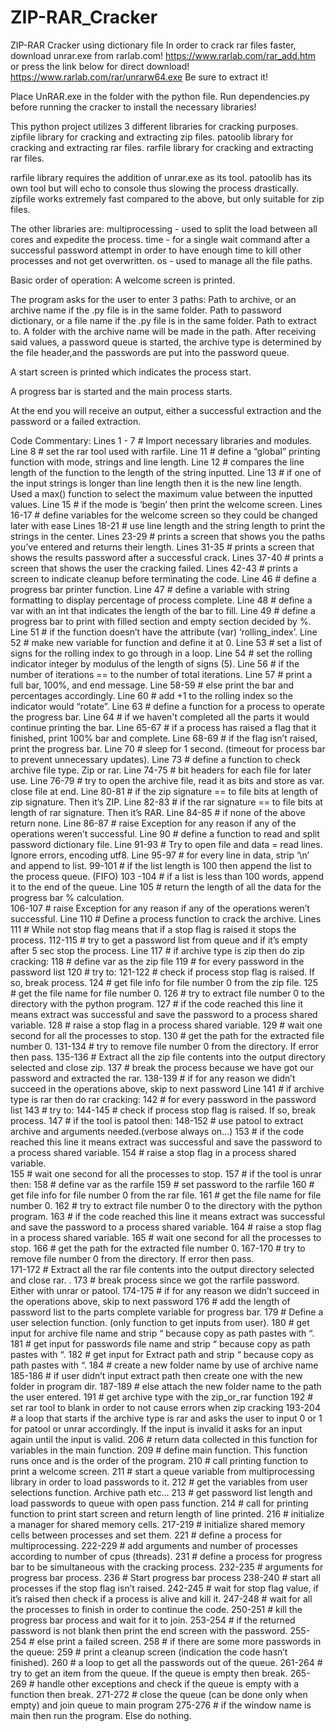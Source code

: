 # ZIP-RAR_Cracker
ZIP-RAR Cracker using dictionary file
In order to crack rar files faster, download unrar.exe from rarlab.com!
https://www.rarlab.com/rar_add.htm
or press the link below for direct download!
https://www.rarlab.com/rar/unrarw64.exe
Be sure to extract it!

Place UnRAR.exe in the folder with the python file. 
Run dependencies.py before running the cracker to install the necessary libraries!

This python project utilizes 3 different libraries for cracking purposes. 
zipfile library for cracking and extracting zip files. 
patoolib library for cracking and extracting rar files.
rarfile library for cracking and extracting rar files.

rarfile library requires the addition of unrar.exe as its tool. 
patoolib has its own tool but will echo to console thus slowing the process drastically. 
zipfile works extremely fast compared to the above, but only suitable for zip files. 

The other libraries are:
multiprocessing - used to split the load between all cores and expedite the process.
time - for a single wait command after a successful password attempt in order to have enough time to kill other processes and not get overwritten. 
os - used to manage all the file paths.

Basic order of operation:
A welcome screen is printed. 

The program asks for the user to enter 3 paths:
Path to archive, or an archive name if the .py file is in the same folder.
Path to password dictionary, or a file name if the .py file is in the same folder.
Path to extract to. A folder with the archive name will be made in the path.
After receiving said values, a password queue is started, the archive type is determined by the file header,and the passwords are put into the password queue.

A start screen is printed which indicates the process start. 

A progress bar is started and the main process starts. 

At the end you will receive an output, either a successful extraction and the password 
or a failed extraction. 


Code Commentary:
Lines 1 - 7   # Import necessary libraries and modules.
Line 8 	        # set the rar tool used with rarfile.
Line 11        # define a “global” printing function with mode, strings and line length.
Line 12        # compares the line length of the function to the length of the string inputted.
Line 13        # if one of the input strings is longer than line length then it is the new line length.
           Used a max() function to select the maximum value between the inputted values.
Line 15        # if the mode is ‘begin’ then print the welcome screen.
Lines 16-17 # define variables for the welcome screen so they could be changed later with ease
Lines 18-21 # use line length and the string length to print the strings in the center.
Lines 23-29 # prints a screen that shows you the paths you’ve entered and returns their length.
Lines 31-35 # prints a screen that shows the results password after a successful crack.
Lines 37-40 # prints a screen that shows the user the cracking failed. 
Lines 42-43 # prints a screen to indicate cleanup before terminating the code. 
Line 46        # define a progress bar printer function.
Line 47        # define a variable with string formatting to display percentage of process complete. 
Line 48        # define a var with an int that indicates the length of the bar to fill. 
Line 49        # define a progress bar to print with filled section and empty section decided by %.
Line 51        # if the function doesn’t have the attribute (var) ‘rolling_index’.
Line 52        # make new variable for function and define it at 0.
Line 53        # set a list of signs for the rolling index to go through in a loop. 
Line 54        # set the rolling indicator integer by modulus of the length of signs (5).
Line 56        # if the number of iterations == to the number of total iterations.
Line 57        # print a full bar, 100%, and end message.
Line 58-59   # else print the bar and percentages accordingly.
Line 60        # add +1 to the rolling index so the indicator would “rotate”. 
Line 63        # define a function for a process to operate the progress bar.
Line 64        # if we haven't completed all the parts it would continue printing the bar.
Line 65-67   # if a process has raised a flag that it finished, print 100% bar and complete. 
Line 68-69   # if the flag isn’t raised, print the progress bar. 
Line 70        # sleep for 1 second. (timeout for process bar to prevent unnecessary updates).
Line 73        # define a function to check archive file type. Zip or rar. 
Line 74-75   # bit headers for each file for later use. 
Line 76-79   # try to open the archive file, read it as bits and store as var. close file at end. 
Line 80-81   # if the zip signature == to file bits at length of zip signature. Then it’s ZIP. 
Line 82-83   # if the rar signature == to file bits at length of rar signature. Then it’s RAR. 
Line 84-85   # if none of the above return none. 
Line 86-87   # raise Exception for any reason if any of the operations weren’t successful. 
Line 90        # define a function to read and split password dictionary file. 
Line 91-93   # Try to open file and data = read lines. Ignore errors, encoding utf8.
Line 95-97   # for every line in data, strip ‘\n’ and append to list.
99-101	        # if the list length is 100 then append the list to the process queue. (FIFO)
103 -104      # if a list is less than 100 words, append it to the end of the queue.
Line 105      # return the length of all the data for the progress bar % calculation.  
106-107       # raise Exception for any reason if any of the operations weren’t successful. 
Line 110      # Define a process function to crack the archive. 
Lines 111     # While not stop flag means that if a stop flag is raised it stops the process. 
112-115       # try to get a password list from queue and if it’s empty after 5 sec stop the process.
Line 117      # if archive type is zip then do zip cracking:
	 118 # define var as the zip file
	 119 # for every password in the password list
	 120 # try to:
      121-122 # check if process stop flag is raised. If so, break process.
	 124 # get file info for file number 0 from the zip file.
	 125 # get the file name for file number  0. 
	 126 # try to extract file number 0 to the directory with the python program. 
	 127 # if the code reached this line it means extract was successful and save the password to a process shared variable.
	 128 # raise a stop flag in a process shared variable.
	 129 # wait one second for all the processes to stop.
	 130 # get the path for the extracted file number 0. 
     131-134 # try to remove file number 0 from the directory. If error then pass. 
     135-136 # Extract all the zip file contents into the output directory selected and close zip.
	 137 # break the process because we have got our password and extracted the rar.
     138-139 # if for any reason we didn’t succeed in the operations above, skip to next password
Line 141     # if archive type is rar then do rar cracking: 
	 142 # for every password in the password list
	 143 # try to:
     144-145 # check if process stop flag is raised. If so, break process.
	 147 # if the tool is patool then:
      148-152 # use patool to extract archive and arguments needed.(verbose always on…)
	 153 # if the code reached this line it means extract was successful and save the password to a process shared variable.
 154 # raise a stop flag in a process shared variable.  
	 155 # wait one second for all the processes to stop.
	 157 # if the tool is unrar then:
	 158 # define var as the rarfile 
	 159 # set password to the rarfile
	 160 # get file info for file number 0 from the rar file. 
 	 161 # get the file name for file number  0. 
 162 # try to extract file number 0 to the directory with the python program. 
 163 # if the code reached this line it means extract was successful and save the password to a process shared variable.
 164 # raise a stop flag in a process shared variable. 
 165 # wait one second for all the processes to stop.
 166 # get the path for the extracted file number 0.
      167-170 # try to remove file number 0 from the directory. If error then pass. 	
      171-172 # Extract all the rar file contents into the output directory selected and close rar.
.	 173 # break process since we got the rarfile password. Either with unrar or patool.
     174-175 # if for any reason we didn’t succeed in the operations above, skip to next password
	 176 # add the length of password list to the parts complete variable for progress bar.
    	 179 # Define a user selection function. (only function to get inputs from user).
	 180 # get input for archive file name and strip “ because copy as path pastes with “. 
	 181 # get input for passwords file name and strip “ because copy as path pastes with “. 
	 182 # get input for Extract path and strip “ because copy as path pastes with “.
	 184 # create a new folder name by use of archive name
      185-186 # if user didn’t input extract path then create one with the new folder in program dir. 
      187-189 # else attach the new folder name to the path the user entered.
	 191 # get archive type with the zip_or_rar function 
	 192 # set rar tool to blank in order to not cause errors when zip cracking
      193-204 # a loop that starts if the archive type is rar and asks the user to input 0 or 1 for patool or unrar accordingly. If the input is invalid it asks for an input again until the input is valid. 
	 206 # return data collected in this function for variables in the main function. 
	 209 # define main function. This function runs once and is the order of the program. 
	 210 # call printing function to print a welcome screen.
	 211 # start a queue variable from multiprocessing library in order to load passwords to it.
	 212 # get the variables from user selections function. Archive path etc…
	 213 # get password list length and load passwords to queue with open pass function. 
	 214 # call for printing function to print start screen and return length of line printed. 
	 216 # initialize a manager for shared memory cells. 
     217-219 # initialize shared memory cells between processes and set them. 
     	 221 # define a process for multiprocessing. 
     222-229 # add arguments and number of processes according to number of cpus (threads).
	 231 # define a process for progress bar to be simultaneous with the cracking process.
      232-235 # arguments for progress bar process. 
	 236 # Start progress bar process
     238-240 # start all processes if the stop flag isn’t raised.
     242-245 # wait for stop flag value, if it’s raised then check if a process is alive and kill it.
     247-248 # wait for all the processes to finish in order to continue the code.
     250-251 # kill the progress bar process and wait for it to join.
     253-254 # if the returned password is not blank then print the end screen with the password.
     255-254 # else print a failed screen. 
	 258 # if there are some more passwords in the queue:
	 259 # print a cleanup screen (indication the code hasn’t finished).
	 260 # a loop to get all the passwords out of the queue. 
      261-264 # try to get an item from the queue. If the queue is empty then break.
   265-269 # handle other exceptions and check if the queue is empty with a function then break.
   271-272 # close the queue (can be done only when empty) and join queue to main program
   275-276 # if the window name is main then run the program. Else do nothing.

